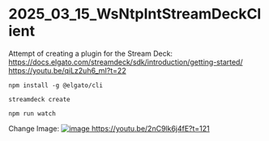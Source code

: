 # 2025_03_15_WsNtpIntStreamDeckClient

Attempt of creating a plugin for the Stream Deck:  
https://docs.elgato.com/streamdeck/sdk/introduction/getting-started/  
https://youtu.be/qiLz2uh6_mI?t=22

```
npm install -g @elgato/cli
```

```
streamdeck create
```

```
npm run watch
```


Change Image:
[![image](https://github.com/user-attachments/assets/4e770ae0-62e4-4e06-a340-e8d6761f1cb9)
](https://youtu.be/2nC9lk6j4fE?t=121)
https://youtu.be/2nC9lk6j4fE?t=121
